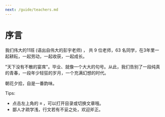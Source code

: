 ```yaml
---
next: /guide/teachers.md
---
```

# 序言

我们伟大的11班 (语出自伟大的彭宇老师) ， 共 9 位老师，63 名同学，在3年里一起耕耘，一起劳动，一起收获，一起成长。

"天下没有不散的宴席"。毕业、就像一个大大的句号。从此，我们告别了一段纯真的青春，一段年少轻狂的岁月，一个充满幻想的时代。

朝花夕拾，自是一番韵味。


Tips: 

- 点击左上角的 **≡** ，可以打开目录或切换文章哦。
- 鄙人才疏学浅，行文若有不妥之处，欢迎斧正。
